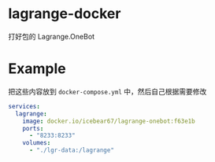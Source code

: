 # lagrange-docker

打好包的 Lagrange.OneBot

# Example
把这些内容放到 `docker-compose.yml` 中，然后自己根据需要修改
```yaml
services:
  lagrange:
    image: docker.io/icebear67/lagrange-onebot:f63e1b
    ports:
      - "8233:8233"
    volumes:
      - "./lgr-data:/lagrange"
```
